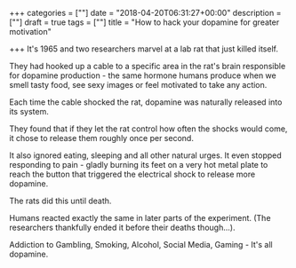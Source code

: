 +++
categories = [""]
date = "2018-04-20T06:31:27+00:00"
description = [""]
draft = true
tags = [""]
title = "How to hack your dopamine for greater motivation"

+++
It's 1965 and two researchers marvel at a lab rat that just killed itself.

They had hooked up a cable to a specific area in the rat's brain responsible for dopamine production - the same hormone humans produce when we smell tasty food, see sexy images or feel motivated to take any action.

Each time the cable shocked the rat, dopamine was naturally released into its system. 

They found that if they let the rat control how often the shocks would come, it chose to release them roughly once per second. 

It also ignored eating, sleeping and all other natural urges. It even stopped responding to pain - gladly burning its feet on a very hot metal plate to reach the button that triggered the electrical shock to release more dopamine.

The rats did this until death.

Humans reacted exactly the same in later parts of the experiment. (The researchers thankfully ended it before their deaths though...).

Addiction to Gambling, Smoking, Alcohol, Social Media, Gaming - It's all dopamine.